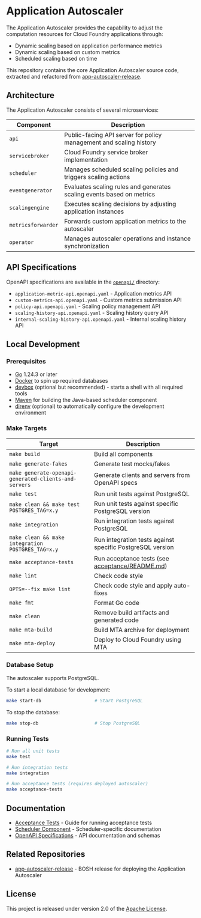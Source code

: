 # Application Autoscaler

The Application Autoscaler provides the capability to adjust the computation resources for Cloud Foundry applications through:

* Dynamic scaling based on application performance metrics
* Dynamic scaling based on custom metrics
* Scheduled scaling based on time

This repository contains the core Application Autoscaler source code, extracted and refactored from [app-autoscaler-release](https://github.com/cloudfoundry/app-autoscaler-release).

## Architecture

The Application Autoscaler consists of several microservices:

| Component         | Description                                                                 |
|-------------------|-----------------------------------------------------------------------------|
| `api`             | Public-facing API server for policy management and scaling history          |
| `servicebroker`   | Cloud Foundry service broker implementation                                 |
| `scheduler`       | Manages scheduled scaling policies and triggers scaling actions             |
| `eventgenerator`  | Evaluates scaling rules and generates scaling events based on metrics       |
| `scalingengine`   | Executes scaling decisions by adjusting application instances               |
| `metricsforwarder`| Forwards custom application metrics to the autoscaler                       |
| `operator`        | Manages autoscaler operations and instance synchronization                  |

## API Specifications

OpenAPI specifications are available in the [`openapi/`](./openapi/) directory:

* `application-metric-api.openapi.yaml` - Application metrics API
* `custom-metrics-api.openapi.yaml` - Custom metrics submission API
* `policy-api.openapi.yaml` - Scaling policy management API
* `scaling-history-api.openapi.yaml` - Scaling history query API
* `internal-scaling-history-api.openapi.yaml` - Internal scaling history API

## Local Development

### Prerequisites

* [Go](https://golang.org/) 1.24.3 or later
* [Docker](https://www.docker.com/products/docker-desktop/) to spin up required databases
* [devbox](https://github.com/jetify-com/devbox) (optional but recommended) - starts a shell with all required tools
* [Maven](https://maven.apache.org/) for building the Java-based scheduler component
* [direnv](https://direnv.net/) (optional) to automatically configure the development environment

### Make Targets

| Target                                                                | Description                                                                |
|-----------------------------------------------------------------------|----------------------------------------------------------------------------|
| `make build`                                                          | Build all components                                                       |
| `make generate-fakes`                                                 | Generate test mocks/fakes                                                  |
| `make generate-openapi-generated-clients-and-servers`                 | Generate clients and servers from OpenAPI specs                            |
| `make test`                                                           | Run unit tests against PostgreSQL                                          |
| `make clean && make test POSTGRES_TAG=x.y`                            | Run unit tests against specific PostgreSQL version                         |
| `make integration`                                                    | Run integration tests against PostgreSQL                                   |
| `make clean && make integration POSTGRES_TAG=x.y`                     | Run integration tests against specific PostgreSQL version                  |
| `make acceptance-tests`                                               | Run acceptance tests (see [acceptance/README.md](acceptance/README.md))    |
| `make lint`                                                           | Check code style                                                           |
| `OPTS=--fix make lint`                                                | Check code style and apply auto-fixes                                      |
| `make fmt`                                                            | Format Go code                                                             |
| `make clean`                                                          | Remove build artifacts and generated code                                  |
| `make mta-build`                                                      | Build MTA archive for deployment                                           |
| `make mta-deploy`                                                     | Deploy to Cloud Foundry using MTA                                          |

### Database Setup

The autoscaler supports PostgreSQL.

To start a local database for development:

```bash
make start-db                    # Start PostgreSQL
```

To stop the database:

```bash
make stop-db                     # Stop PostgreSQL
```

### Running Tests

```bash
# Run all unit tests
make test

# Run integration tests
make integration

# Run acceptance tests (requires deployed autoscaler)
make acceptance-tests
```

## Documentation

* [Acceptance Tests](acceptance/README.md) - Guide for running acceptance tests
* [Scheduler Component](scheduler/README.md) - Scheduler-specific documentation
* [OpenAPI Specifications](openapi/) - API documentation and schemas

## Related Repositories

* [app-autoscaler-release](https://github.com/cloudfoundry/app-autoscaler-release) - BOSH release for deploying the Application Autoscaler

## License

This project is released under version 2.0 of the [Apache License](LICENSE).
